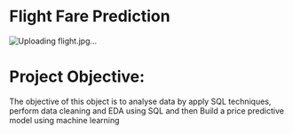 # **Flight Fare Prediction**
![Uploading flight.jpg…]()


# Project Objective:
 The objective of this object is to analyse data by apply SQL techniques, perform data cleaning and EDA using SQL and then Build a price predictive model using machine learning

